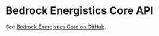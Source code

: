 # Bedrock Energistics Core API

See [Bedrock Energistics Core on GitHub](https://github.com/Fluffyalien1422/bedrock-energistics-core).
